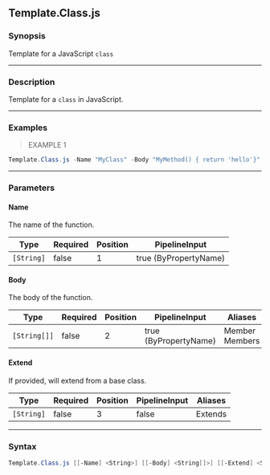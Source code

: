 Template.Class.js
-----------------

### Synopsis
Template for a JavaScript `class`

---

### Description

Template for a `class` in JavaScript.

---

### Examples
> EXAMPLE 1

```PowerShell
Template.Class.js -Name "MyClass" -Body "MyMethod() { return 'hello'}"
```

---

### Parameters
#### **Name**
The name of the function.

|Type      |Required|Position|PipelineInput        |
|----------|--------|--------|---------------------|
|`[String]`|false   |1       |true (ByPropertyName)|

#### **Body**
The body of the function.

|Type        |Required|Position|PipelineInput        |Aliases           |
|------------|--------|--------|---------------------|------------------|
|`[String[]]`|false   |2       |true (ByPropertyName)|Member<br/>Members|

#### **Extend**
If provided, will extend from a base class.

|Type      |Required|Position|PipelineInput|Aliases|
|----------|--------|--------|-------------|-------|
|`[String]`|false   |3       |false        |Extends|

---

### Syntax
```PowerShell
Template.Class.js [[-Name] <String>] [[-Body] <String[]>] [[-Extend] <String>] [<CommonParameters>]
```
